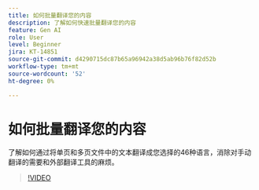 ```yaml
---
title: 如何批量翻译您的内容
description: 了解如何快速批量翻译您的内容
feature: Gen AI
role: User
level: Beginner
jira: KT-14851
source-git-commit: d4290715dc87b65a96942a38d5ab96b76f82d52b
workflow-type: tm+mt
source-wordcount: '52'
ht-degree: 0%

---
```


# 如何批量翻译您的内容

了解如何通过将单页和多页文件中的文本翻译成您选择的46种语言，消除对手动翻译的需要和外部翻译工具的麻烦。

>[!VIDEO](https://video.tv.adobe.com/v/3427023?quality=12&learn=on&hidetitle=true)

